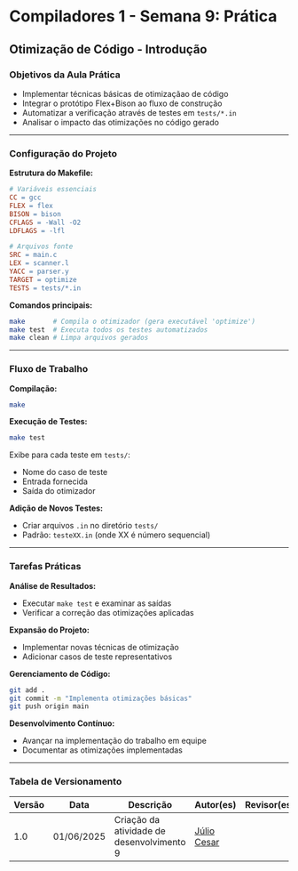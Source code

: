 # Compiladores 1 - Semana 9: Prática

## Otimização de Código - Introdução

### Objetivos da Aula Prática

- Implementar técnicas básicas de otimizaçãao de código
- Integrar o protótipo Flex+Bison ao fluxo de construção
- Automatizar a verificação através de testes em `tests/*.in`
- Analisar o impacto das otimizações no código gerado

---

### Configuração do Projeto

**Estrutura do Makefile:**

```makefile
# Variáveis essenciais
CC = gcc
FLEX = flex
BISON = bison
CFLAGS = -Wall -O2
LDFLAGS = -lfl

# Arquivos fonte
SRC = main.c
LEX = scanner.l
YACC = parser.y
TARGET = optimize
TESTS = tests/*.in
```

**Comandos principais:**

```bash
make       # Compila o otimizador (gera executável 'optimize')
make test  # Executa todos os testes automatizados
make clean # Limpa arquivos gerados
```

---

### Fluxo de Trabalho

**Compilação:**

```bash
make
```

**Execução de Testes:**

```bash
make test
```

Exibe para cada teste em `tests/`:

- Nome do caso de teste
- Entrada fornecida
- Saída do otimizador

**Adição de Novos Testes:**

- Criar arquivos `.in` no diretório `tests/`
- Padrão: `testeXX.in` (onde XX é número sequencial)

---

### Tarefas Práticas

**Análise de Resultados:**

- Executar `make test` e examinar as saídas
- Verificar a correção das otimizações aplicadas

**Expansão do Projeto:**

- Implementar novas técnicas de otimização
- Adicionar casos de teste representativos

**Gerenciamento de Código:**

```bash
git add .
git commit -m "Implementa otimizações básicas"
git push origin main
```

**Desenvolvimento Contínuo:**

- Avançar na implementação do trabalho em equipe
- Documentar as otimizações implementadas

---

### Tabela de Versionamento

| Versão | Data       | Descrição                                | Autor(es) | Revisor(es) |
|--------|------------|------------------------------------------|-----------|-------------|
| 1.0    | 01/06/2025 | Criação da atividade de desenvolvimento 9 | [Júlio Cesar](https://github.com/Julio1099) |  |

